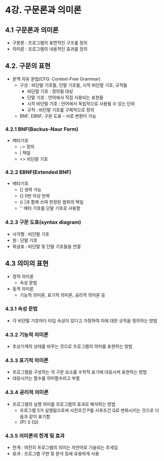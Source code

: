 # 4강. 구문론과 의미론

## 4.1 구문론과 의미론
* 구문론 : 프로그램의 표면적인 구조를 정의
* 의미론 : 프로그램의 내용적인 효과를 정의

## 4.2. 구문의 표현
* 문맥 자유 문법(CFG: Context-Free Grammar)
  * 구성 : 비단말 기호들, 단말 기호들, 시작 비단말 기호, 규칙들
    * 비단말 기호 : 정의될 대상
    * 단말 기호 : 언어에서 직접 사용되는 표현들
    * 시작 비단말 기호 : 언어에서 독립적으로 사용될 수 있는 단위
    * 규칙 : 비단말 기호를 구체적으로 정의
  * BNF, EBNF, 구문 도표 - 서로 변환이 가능

### 4.2.1 BNF(Backus-Naur Form)
* 메타기호 
  * ::= 정의
  * | 택일
  * <> 비단말 기호

### 4.2.2 EBNF(Extended BNF)
* 메타기호 
  * [] 생략 가능
  * {} 0번 이상 반복
  * () |과 함께 쓰여 한정된 범위의 택일
  * '' 메타 기호를 단말 기호로 사용함

### 4.2.3 구문 도표(syntax diagram)
* 사각형 : 비단말 기호
* 원 : 단말 기호
* 화살표 : 비단말 및 단말 기호들을 연결

## 4.3 의미의 표현
* 정적 의미론
  * 속성 문법
* 동적 의미론
  * 기능적 의미론, 표기적 의미론, 공리적 의미론 등

### 4.3.1 속성 문법
* 각 비단말 기호마다 타입 속성이 있다고 가정하여 이에 대한 규칙을 정의하는 방법

### 4.3.2 기능적 의미론
* 추상기계의 상태를 바꾸는 것으로 프로그램의 의미를 표현하는 방법

### 4.3.3 표기적 의미론
* 프로그램을 구성하는 각 구문 요소를 수학적 표기에 대응시켜 표현하는 방법
* 대응시키는 함수를 의미함수라고 부름 

### 4.3.4 공리적 의미론
* 프로그램의 실행 의미를 프로그램의 효과로 해석하는 방법
  * 프로그램 S가 실행됨으로써 사전조건 P를 사후조건 Q로 변화시키는 것으로 다음과 같이 표기함
  * {P} S {Q}

### 4.3.5 의미론의 한계 및 효과
* 한계 : 여전히 프로그램의 의미는 자연어로 기술되는 추세임
* 효과 : 프로그램 구현 및 분석 등에 유용하게 사용  